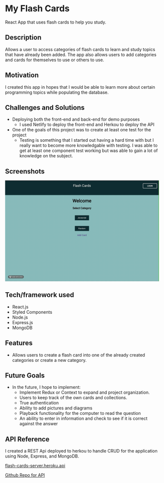 # My Flash Cards

React App that uses flash cards to help you study.

## Description

Allows a user to access categories of flash cards to learn and study topics that have already been added. The app also allows users to add categories and cards for themselves to use or others to use.

## Motivation

I created this app in hopes that I would be able to learn more about certain programming topics while populating the database.

## Challenges and Solutions

-   Deploying both the front-end and back-end for demo purposes
    -   I used Netlify to deploy the front-end and Herkou to deploy the API
-   One of the goals of this project was to create at least one test for the project
    -   Testing is something that I started out having a hard time with but I really want to become more knowledgable with testing. I was able to get at least one component test working but was able to gain a lot of knowledge on the subject.

## Screenshots

![Walkthrough](screenshots/walkthrough.gif)

## Tech/framework used

-   React.js
-   Styled Components
-   Node.js
-   Express.js
-   MongoDB

## Features

-   Allows users to create a flash card into one of the already created categories or create a new category.

## Future Goals

-   In the future, I hope to implement:
    -   Implement Redux or Context to expand and project organization.
    -   Users to keep track of the own cards and collections.
    -   True authentication
    -   Ability to add pictures and diagrams
    -   Playback functionality for the computer to read the question
    -   An ability to enter in information and check to see if it is correct against the answer

## API Reference

I created a REST Api deployed to herkou to handle CRUD for the application using Node, Express, and MongoDB.

<a href="https://flash-cards-server.heroku.api">flash-cards-server.heroku.api</a>

<a href="https://github.com/chrisowensdev/flash-cards-server">Github Repo for API</a>

